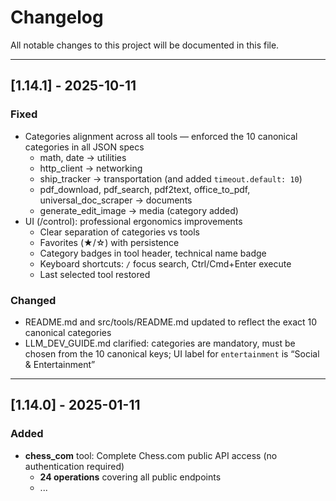 # Changelog

All notable changes to this project will be documented in this file.

---

## [1.14.1] - 2025-10-11

### Fixed
- Categories alignment across all tools — enforced the 10 canonical categories in all JSON specs
  - math, date → utilities
  - http_client → networking
  - ship_tracker → transportation (and added `timeout.default: 10`)
  - pdf_download, pdf_search, pdf2text, office_to_pdf, universal_doc_scraper → documents
  - generate_edit_image → media (category added)
- UI (/control): professional ergonomics improvements
  - Clear separation of categories vs tools
  - Favorites (★/☆) with persistence
  - Category badges in tool header, technical name badge
  - Keyboard shortcuts: `/` focus search, Ctrl/Cmd+Enter execute
  - Last selected tool restored

### Changed
- README.md and src/tools/README.md updated to reflect the exact 10 canonical categories
- LLM_DEV_GUIDE.md clarified: categories are mandatory, must be chosen from the 10 canonical keys; UI label for `entertainment` is “Social & Entertainment”

---

## [1.14.0] - 2025-01-11

### Added
- **chess_com** tool: Complete Chess.com public API access (no authentication required)
  - **24 operations** covering all public endpoints
  - ...


